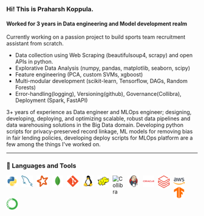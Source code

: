### Hi! This is Praharsh Koppula.
#### Worked for 3 years in Data engineering and Model development realm

Currently working on a passion project to build sports team recruitment assistant from scratch.
- Data collection using Web Scraping (beautifulsoup4, scrapy) and open APIs in python.
- Explorative Data Analysis (numpy, pandas, matplotlib, seaborn, scipy)
- Feature engineering (PCA, custom SVMs, xgboost)
- Multi-modular development (scikit-learn, Tensorflow, DAGs, Random Forests)
- Error-handling(logging), Versioning(github), Governance(Collibra), Deployment (Spark, FastAPI)

3+ years of experience as Data engineer and MLOps engineer; designing, developing, deploying, and optimizing
scalable, robust data pipelines and data warehousing solutions in the Big Data domain. Developing python scripts for privacy-preserved record linkage, ML models for removing bias in fair lending policies, developing deploy scripts for MLOps platform are a few among the things I've worked on. 

---
### 🧰 Languages and Tools
<img align="left" alt="Python" width="30px" style="padding-right:10px;" src="https://raw.githubusercontent.com/devicons/devicon/v2.16.0/icons/python/python-original.svg"/>
<img align="left" alt="SQL" width="30px" style="padding-right:10px;" src="https://raw.githubusercontent.com/devicons/devicon/v2.16.0/icons/mysql/mysql-original.svg"/>
<img align="left" alt="Spark" width="30px" style="padding-right:10px;" src="https://raw.githubusercontent.com/devicons/devicon/v2.16.0/icons/apachespark/apachespark-original.svg"/>
<img align="left" alt="MongoDB" width="30px" style="padding-right:10px;" src="https://raw.githubusercontent.com/devicons/devicon/v2.16.0/icons/mongodb/mongodb-original.svg"/>
<img align="left" alt="Git" width="30px" style="padding-right:10px;" src="https://raw.githubusercontent.com/devicons/devicon/v2.16.0/icons/git/git-original.svg" />
<img align="left" alt="Linux" width="30px" style="padding-right:10px;" src="https://raw.githubusercontent.com/devicons/devicon/v2.16.0/icons/linux/linux-original.svg" />
<img align="left" alt="Hadoop" width="30px" style="padding-right:10px;" src="https://raw.githubusercontent.com/devicons/devicon/v2.16.0/icons/hadoop/hadoop-original.svg" />
<img align="left" alt="Collibra" width="30px" style="padding-right:10px;" src="https://raw.githubusercontent.com/devicons/devicon/v2.16.0/icons/collibra/collibra-original.svg" />
<img align="left" alt="Jenkins" width="30px" style="padding-right:10px;" src="https://raw.githubusercontent.com/devicons/devicon/v2.16.0/icons/jenkins/jenkins-original.svg" />
<img align="left" alt="Oracle" width="30px" style="padding-right:10px;" src="https://raw.githubusercontent.com/devicons/devicon/v2.16.0/icons/oracle/oracle-original.svg" />
<img align="left" alt="Databricks" width="30px" style="padding-right:10px;" src="https://raw.githubusercontent.com/devicons/devicon/v2.16.0/icons/databricks/databricks-original.svg" />
<img align="left" alt="AWS" width="30px" style="padding-right:10px;" src="https://raw.githubusercontent.com/devicons/devicon/v2.16.0/icons/amazonwebservices/amazonwebservices-original-wordmark.svg" />
<img align="left" alt="Tensorflow" width="30px" style="padding-right:10px;" src="https://raw.githubusercontent.com/devicons/devicon/v2.16.0/icons/tensorflow/tensorflow-original.svg" />
<img align="left" alt="Anaconda" width="30px" style="padding-right:10px;" src="https://raw.githubusercontent.com/devicons/devicon/v2.16.0/icons/anaconda/anaconda-original.svg" />
<br />
